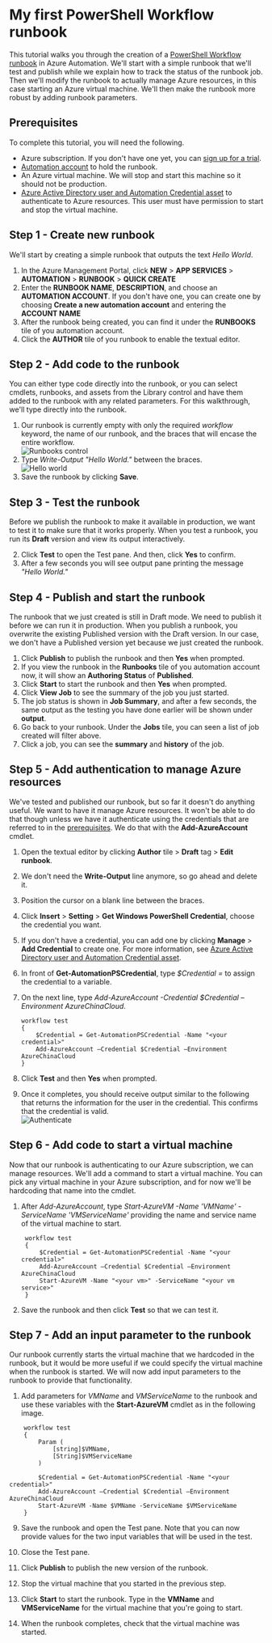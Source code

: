 <properties
	pageTitle="My first PowerShell Workflow runbook in Azure Automation | Windows Azure"
	description="Tutorial that walks you through the creation, testing, and publishing of a simple text runbook using PowerShell Workflow.  Several concepts are covered such as authenticating to Azure resources and input parameters."
	services="automation"
	documentationCenter=""
	authors="bwren"
	manager="stevenka"
	editor=""/>

<tags
	ms.service="automation"
	ms.date="09/17/2015"
	wacn.date=""/>


# My first PowerShell Workflow runbook

<!-- deleted by customization
> [AZURE.SELECTOR]
- [Graphical](/documentation/articles/automation-first-runbook-graphical)
- [PowerShell Workflow](/documentation/articles/automation-first-runbook-textual)
-->

This tutorial walks you through the creation of a [PowerShell Workflow runbook](/documentation/articles/automation-runbook-types#powerShell-workflow-runbooks) in Azure Automation.  We'll start with a simple runbook that we'll test and publish while we explain how to track the status of the runbook job.  Then we'll modify the runbook to actually manage Azure resources, in this case starting an Azure virtual machine.  We'll then make the runbook more robust by adding runbook parameters.  

## Prerequisites

To complete this tutorial, you will need the following.

- Azure subscription. If you don't have one yet, you can <!-- deleted by customization [activate your MSDN subscriber benefits](http://azure.microsoft.com/pricing/member-offers/msdn-benefits-details/) or <a href="/pricing/1rmb-trial/" target="_blank"> -->[sign up for a trial](/pricing/1rmb-trial/).
- [Automation account](/documentation/articles/automation-configuring) to hold the runbook.
- An Azure virtual machine.  We will stop and start this machine so it should not be production.
- [Azure Active Directory user and Automation Credential asset](/documentation/articles/automation-configuring) to authenticate to Azure resources.  This user must have permission to start and stop the virtual machine.

## Step 1 - Create new runbook

We'll start by creating a simple runbook that outputs the text *Hello World*.

<!-- deleted by customization
1. In the Azure Preview Portal, open your Automation account.  
The Automation account page gives you a quick view of the resources in this account.  You should already have some Assets.  Most of those are the modules that are automatically included in a new Automation account.  You should also have the Credential asset that's mentioned in the [prerequisites](#prerequisites).
2. Click on the **Runbooks** tile to open the list of runbooks.<br>
![Runbooks control](./media/automation-first-runbook-textual/runbooks-control.png)
2. Create a new runbook by clicking on the **Add a runbook** button and then **Create a new runbook**.
3. Give the runbook the name *MyFirstRunbook-Workflow*.
4. In this case, we're going to create a [PowerShell Workflow runbook](/documentation/articles/automation-runbook-types#powerShell-workflow-runbooks) so select **Powershell Workflow** for **Runbook type**.<br>
![New runbook](./media/automation-first-runbook-textual/new-runbook.png)
5. Click **Create** to create the runbook and open the textual editor.
-->
<!-- keep by customization: begin -->
1. In the Azure Management Portal, click **NEW** > **APP SERVICES** > **AUTOMATION** > **RUNBOOK** > **QUICK CREATE**
2. Enter the **RUNBOOK NAME**, **DESCRIPTION**, and choose an **AUTOMATION ACCOUNT**. If you don't have one, you can create one by choosing **Create a new automation account** and entering the **ACCOUNT NAME**
3. After the runbook being created, you can find it under the **RUNBOOKS** tile of you automation account.
4. Click the **AUTHOR** tile of you runbook to enable the textual editor.
<!-- keep by customization: end -->

## Step 2 - Add code to the runbook

You can either type code directly into the runbook, or you can select cmdlets, runbooks, and assets from the Library control and have them added to the runbook with any related parameters.  For this walkthrough, we'll type directly into the runbook.

1. Our runbook is currently empty with only the required *workflow* keyword, the name of our runbook, and the braces that will encase the entire workflow. <br>
![Runbooks control](./media/automation-first-runbook-textual/empty-runbook.png)
2. Type *Write-Output "Hello World."* between the braces. <br>
![Hello world](./media/automation-first-runbook-textual/hello-world.png)
3.   Save the runbook by clicking **Save**.<br>
<!-- deleted by customization
![Save runbook](./media/automation-first-runbook-textual/runbook-edit-toolbar-save.png)
-->

## Step 3 - Test the runbook

Before we publish the runbook to make it available in production, we want to test it to make sure that it works properly.  When you test a runbook, you run its **Draft** version and view its output interactively.  
 
<!-- deleted by customization
2. Click **Test pane** to open the Test pane.<br>
![Test pane](./media/automation-first-runbook-textual/runbook-edit-toolbar-test-pane.png)
2. Click **Start** to start the test.  This should be the only enabled option.
3. A [runbook job](/documentation/articles/automation-runbook-execution) is created and its status displayed.  
The job status will start as *Queued* indicating that it is waiting for a runbook worker in the cloud to come available.  It will then move to *Starting*  when a worker claims the job, and then *Running* when the runbook actually starts running.  
4. When the runbook job completes, its output is displayed.  In our case, we should see *Hello World*.<br>
![Hello World](./media/automation-first-runbook-textual/test-output-hello-world.png)
5. Close the Test pane to return to the canvas.
-->
<!-- keep by customization: begin -->
2. Click **Test** to open the Test pane. And then, click **Yes** to confirm.
3. After a few seconds you will see output pane printing the message *"Hello World."*
<!-- keep by customization: end -->

## Step 4 - Publish and start the runbook

The runbook that we just created is still in Draft mode. We need to publish it before we can run it in production.  When you publish a runbook, you overwrite the existing Published version with the Draft version.  In our case, we don't have a Published version yet because we just created the runbook. 

<!-- deleted by customization
1. Click **Publish** to publish the runbook and then **Yes** when prompted.<br>
![Publish](./media/automation-first-runbook-textual/runbook-edit-toolbar-publish.png)
2. If you scroll left to view the runbook in the **Runbooks** pane now, it will show an **Authoring Status** of **Published**.
3. Scroll back to the right to view the pane for **MyFirstRunbook-Workflow**.  
The options across the top allow us to start the runbook, schedule it to start at some time in the future, or create a [webhook](/documentation/articles/automation-webhooks) so it can be started through an HTTP call. 
4. We just want to start the runbook so click **Start** and then **Yes** when prompted.<br>
![Start runbook](./media/automation-first-runbook-textual/runbook-toolbar-start.png)
5. A job pane is opened for the runbook job that we just created.  We can close this pane, but in this case we'll leave it open so we can watch the job's progress.
6.  The job status is shown in **Job Summary** and matches the statuses that we saw when we tested the runbook.<br>
![Job Summary](./media/automation-first-runbook-textual/job-pane-summary.png)
7.  Once the runbook status shows *Completed*, click **Output**.  The Output pane is opened, and we can see our *Hello World*.<br>
![Job Summary](./media/automation-first-runbook-textual/job-pane-output.png)  
8.  Close the Output pane.
9.  Click **Streams** to open the Streams pane for the runbook job.  We should only see *Hello World* in the output stream, but this can show other streams for a runbook job such as Verbose and Error if the runbook writes to them.<br>
![Job Summary](./media/automation-first-runbook-textual/job-pane-streams.png) 
9. Close the Streams pane and the Job pane to return to the MyFirstRunbook pane.
9.  Click **Jobs** to open the Jobs pane for this runbook.  This lists all of the jobs created by this runbook.  We should only see one job listed since we only ran the job once.<br>
![Jobs](./media/automation-first-runbook-textual/runbook-control-jobs.png) 
9. You can click on this job to open the same Job pane that we viewed when we started the runbook.  This allows you to go back in time and view the details of any job that was created for a particular runbook.
-->
<!-- keep by customization: begin -->
1. Click **Publish** to publish the runbook and then **Yes** when prompted.
2. If you view the runbook in the **Runbooks** tile of you automation account now, it will show an **Authoring Status** of **Published**.
4. Click **Start** to start the runbook and then **Yes** when prompted.
5. Click **View Job** to see the summary of the job you just started.
6. The job status is shown in **Job Summary**, and after a few seconds, the same output as the testing you have done earlier will be shown under **output**.
9. Go back to your runbook. Under the **Jobs** tile, you can seen a list of job created will filter above.
10. Click a job, you can see the **summary** and **history** of the job. 
<!-- keep by customization: end -->

## Step 5 - Add authentication to manage Azure resources

We've tested and published our runbook, but so far it doesn't do anything useful.  We want to have it manage Azure resources.  It won't be able to do that though unless we have it authenticate using the credentials that are referred to in the [prerequisites](#prerequisites).  We do that with the **Add-AzureAccount** cmdlet.

<!-- deleted by customization
1.  Open the textual editor by clicking **Edit** on the MyFirstRunbook-Workflow pane.<br>
![Edit runbook](./media/automation-first-runbook-textual/runbook-toolbar-edit.png) 
2.  We don't need the **Write-Output** line anymore, so go ahead and delete it.
3.  Position the cursor on a blank line between the braces.
3.  In the Library control, expand **Assets** and then **Credentials**.
4.  Right click your credential and click **Add to canvas**.  This adds a **Get-AutomationPSCredential** activity for your credential.
5.  In front of **Get-AutomationPSCredential**, type *$Credential =* to assign the credential to a variable. 
3.  On the next line, type *Add-AzureAccount -Credential $Credential*. <br>
![Authenticate](./media/automation-first-runbook-textual/authentication.png) 
3. Click **Test pane** so that we can test the runbook.
10. Click **Start** to start the test.  Once it completes, you should receive output similar to the following that returns the information for the user in the credential.  This confirms that the credential is valid.<br>
![Authenticate](./media/automation-first-runbook-textual/authentication-test.png) 
-->
<!-- keep by customization: begin -->
1.  Open the textual editor by clicking **Author** tile > **Draft** tag > **Edit runbook**.
2.  We don't need the **Write-Output** line anymore, so go ahead and delete it.
3.  Position the cursor on a blank line between the braces.
3.  Click **Insert** > **Setting** > **Get Windows PowerShell Credential**, choose the credential you want.
4.  If you don't have a credential, you can add one by clicking **Manage** > **Add Credential** to create one. For more information, see [Azure Active Directory user and Automation Credential asset](/documentation/articles/automation-configuring).
5.  In front of **Get-AutomationPSCredential**, type *$Credential =* to assign the credential to a variable. 
3.  On the next line, type *Add-AzureAccount -Credential $Credential –Environment AzureChinaCloud*.

		workflow test
		{
    		$Credential = Get-AutomationPSCredential -Name "<your credential>"
    		Add-AzureAccount –Credential $Credential –Environment AzureChinaCloud
		}

3. Click **Test** and then **Yes** when prompted.
10. Once it completes, you should receive output similar to the following that returns the information for the user in the credential.  This confirms that the credential is valid.<br>
![Authenticate](./media/automation-first-runbook-textual/authentication-test.png) 
<!-- keep by customization: end -->

## Step 6 - Add code to start a virtual machine

Now that our runbook is authenticating to our Azure subscription, we can manage resources.  We'll add a command to start a virtual machine.  You can pick any virtual machine in your Azure subscription, and for now we'll be hardcoding that name into the cmdlet. 

<!-- deleted by customization

1. After *Add-AzureAccount*, type *Start-AzureVM -Name 'VMName' -ServiceName 'VMServiceName'* providing the name and service name of the virtual machine to start. <br>
![Authenticate](./media/automation-first-runbook-textual/start-azurevm.png) 
9. Save the runbook and then click **Test pane** so that we can test it.
10. Click **Start** to start the test.  Once it completes, check that the virtual machine was started.
-->
<!-- keep by customization: begin -->
1. After *Add-AzureAccount*, type *Start-AzureVM -Name 'VMName' -ServiceName 'VMServiceName'* providing the name and service name of the virtual machine to start. 

		workflow test
		{
    		$Credential = Get-AutomationPSCredential -Name "<your credential>"
    		Add-AzureAccount –Credential $Credential –Environment AzureChinaCloud
    		Start-AzureVM -Name "<your vm>" -ServiceName "<your vm service>"
		}

9. Save the runbook and then click **Test** so that we can test it.
<!-- keep by customization: end -->


## Step 7 - Add an input parameter to the runbook

Our runbook currently starts the virtual machine that we hardcoded in the runbook, but it would be more useful if we could specify the virtual machine when the runbook is started.  We will now add input parameters to the runbook to provide that functionality.

1. Add parameters for *VMName* and *VMServiceName* to the runbook and use these variables with the **Start-AzureVM** cmdlet as in the following image. <br>
<!-- deleted by customization
![Authenticate](./media/automation-first-runbook-textual/params.png) 
-->
<!-- keep by customization: begin -->
		workflow test
		{
    		Param (
        		[string]$VMName,
        		[String]$VMServiceName
    		)
    
    		$Credential = Get-AutomationPSCredential -Name "<your credential>"
    		Add-AzureAccount –Credential $Credential –Environment AzureChinaCloud
    		Start-AzureVM -Name $VMName -ServiceName $VMServiceName
		}
<!-- keep by customization: end -->
9. Save the runbook and open the Test pane.  Note that you can now provide values for the two input variables that will be used in the test. 
11.  Close the Test pane.
12.  Click **Publish** to publish the new version of the runbook.
13.  Stop the virtual machine that you started in the previous step.
13.  Click **Start** to start the runbook.  Type in the **VMName** and **VMServiceName** for the virtual machine that you're going to start.<br>
	<!-- deleted by customization
![Start Runbook](./media/automation-first-runbook-textual/start-runbook-input-params.png) 
-->

14.  When the runbook completes, check that the virtual machine was started.


<!-- deleted by customization
## Related articles

- [My first graphical runbook](/documentation/articles/automation-first-runbook-graphical)
-->
